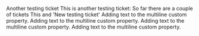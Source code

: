 Another testing ticket
This is another testing ticket:
So far there are a couple of tickets
This and 'New testing ticket'
Adding text to the multiline custom property.
Adding text to the multiline custom property.
Adding text to the multiline custom property.
Adding text to the multiline custom property.